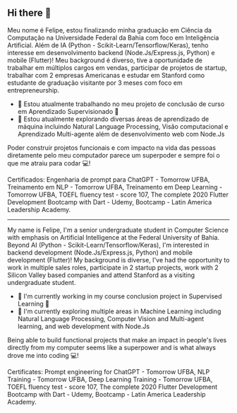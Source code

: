 ## Hi there 👋

Meu nome é Felipe, estou finalizando minha graduação em Ciência da Computação na Universidade Federal da Bahia com foco em Inteligência Artificial. Além de IA (Python - Scikit-Learn/Tensorflow/Keras), tenho interesse em desenvolvimento backend (Node.Js/Express.js, Python) e mobile (Flutter)! Meu background é diverso, tive a oportunidade de trabalhar em múltiplos cargos em vendas, participar de projetos de startup, trabalhar com 2 empresas Americanas e estudar em Stanford como estudante de graduação visitante por 3 meses com foco em entrepreneurship.

- 🔭 Estou atualmente trabalhando no meu projeto de conclusão de curso em Aprendizado Supervisionado 🤖
- 🌱 Estou atualmente explorando diversas áreas de aprendizado de máquina incluindo Natural Language Processing, Visão computacional e Aprendizado Multi-agente além de desenvolvimento web com Node.Js

Poder construir projetos funcionais e com impacto na vida das pessoas diretamente pelo meu computador parece um superpoder e sempre foi o que me atraiu para codar 💻! 

Certificados: Engenharia de prompt para ChatGPT - Tomorrow UFBA, Treinamento em NLP - Tomorrow UFBA, Treinamento em Deep Learning - Tomorrow UFBA, TOEFL fluency test - score 107, The complete 2020 Flutter Development Bootcamp with Dart - Udemy, Bootcamp - Latin America Leadership Academy.

-----

My name is Felipe, I'm a senior undergraduate student in Computer Science with emphasis on Artificial Intelligence at the Federal University of Bahia. Beyond AI (Python - Scikit-Learn/Tensorflow/Keras), I'm interested in backend development (Node.Js/Express.js, Python) and mobile development (Flutter)! My background is diverse, I've had the opportunity to work in multiple sales roles, participate in 2 startup projects, work with 2 Silicon Valley based companies and attend Stanford as a visiting undergraduate student.

- 🔭 I'm currently working in my course conclusion project in Supervised Learning 🤖
- 🌱 I'm currently exploring multiple areas in Machine Learning including Natural Language Processing, Computer Vision and Multi-agent learning, and web development with Node.Js

Being able to build functional projects that make an impact in people's lives directly from my computer seems like a superpower and is what always drove me into coding 💻! 

Certificates: Prompt engineering for ChatGPT - Tomorrow UFBA, NLP Training - Tomorrow UFBA, Deep Learning Training - Tomorrow UFBA, TOEFL fluency test - score 107, The complete 2020 Flutter Development Bootcamp with Dart - Udemy, Bootcamp - Latin America Leadership Academy.
<!--
**FelipeCGoes/felipecgoes** is a ✨ _special_ ✨ repository because its `README.md` (this file) appears on your GitHub profile.

Here are some ideas to get you started:

- 🔭 I’m currently working on ...
- 🌱 I’m currently learning ...
- 👯 I’m looking to collaborate on ...
- 🤔 I’m looking for help with ...
- 💬 Ask me about ...
- 📫 How to reach me: ...
- 😄 Pronouns: ...
- ⚡ Fun fact: ...
-->
